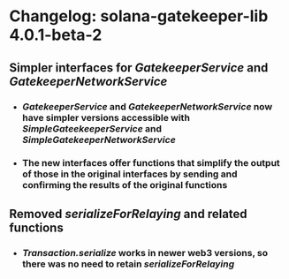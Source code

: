 # **Changelog: solana-gatekeeper-lib 4.0.1-beta-2**

## Simpler interfaces for _GatekeeperService_ and _GatekeeperNetworkService_

- ### _GatekeeperService_ and _GatekeeperNetworkService_ now have simpler versions accessible with _SimpleGateekeeperService_ and _SimpleGatekeeperNetworkService_  
- ### The new interfaces offer functions that simplify the output of those in the original interfaces by sending and confirming the results of the original functions

## Removed _serializeForRelaying_ and related functions

- ### _Transaction.serialize_ works in newer web3 versions, so there was no need to retain _serializeForRelaying_
